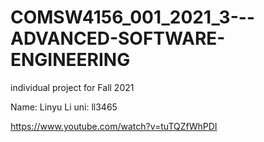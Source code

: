 # COMSW4156_001_2021_3---ADVANCED-SOFTWARE-ENGINEERING
individual project for Fall 2021


Name: Linyu Li
uni: ll3465

https://www.youtube.com/watch?v=tuTQZfWhPDI
